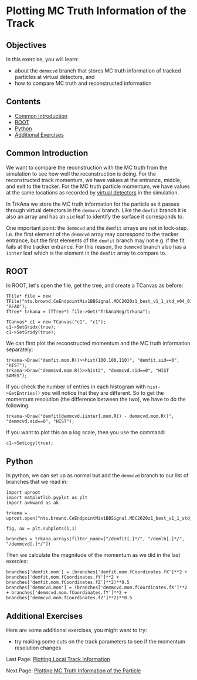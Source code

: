 # Plotting MC Truth Information of the Track

## Objectives

In this exercise, you will learn:

* about the ```demmcvd``` branch that stores MC truth information of tracked particles at virtual detectors, and 
* how to compare MC truth and reconstructed information

## Contents

* [Common Introduction](#Common-Introduction)
* [ROOT](#ROOT)
* [Python](#Python)
* [Additional Exercises](#Additional-Exercises)

## Common Introduction

We want to compare the reconstruction with the MC truth from the simulation to see how well the reconstruction is doing. For the reconstructed track momentum, we have values at the entrance, middle, and exit to the tracker. For the MC truth particle momentum, we have values at the same locations as recorded by [virtual detectors](https://mu2ewiki.fnal.gov/wiki/Simulation#virtual_detectors) in the simulation.

In TrkAna we store the MC truth information for the particle as it passes through virtual detectors in the ```demmcvd``` branch. Like the ```demfit``` branch it is also an array and has an ```sid``` leaf to identify the surface it corresponds to.

One important point: the ```demmcvd``` and the ```demfit``` arrays are not in lock-step. i.e. the first element of the ```demmcvd``` array may correspond to the tracker entrance, but the first elements of the ```demfit``` branch may not e.g. if the fit fails at the tracker entrance. For this reason, the ```demmcvd``` branch also has a ```iinter``` leaf which is the element in the ```demfit``` array to compare to.

## ROOT

In ROOT, let's open the file, get the tree, and create a TCanvas as before:

```
TFile* file = new TFile("nts.brownd.CeEndpointMix1BBSignal.MDC2020z1_best_v1_1_std_v04_01_00.tka", "READ");
TTree* trkana = (TTree*) file->Get("TrkAnaNeg/trkana");

TCanvas* c1 = new TCanvas("c1", "c1");
c1->SetGridx(true);
c1->SetGridy(true);
```

We can first plot the reconstructed momentum and the MC truth information separately:

```
trkana->Draw("demfit.mom.R()>>hist(100,100,110)", "demfit.sid==0", "HIST");
trkana->Draw("demmcvd.mom.R()>>hist2", "demmcvd.sid==0", "HIST SAMES");
```

If you check the number of entries in each histogram with ```hist->GetEntries()``` you will notice that they are different. So to get the momentum resolution (the difference between the two), we have to do the following:


```
trkana->Draw("demfit[demmcvd.iinter].mom.R() - demmcvd.mom.R()", "demmcvd.sid==0", "HIST");
```

If you want to plot this on a log scale, then you use the command:

```
c1->SetLogy(true);
```


## Python

In python, we can set up as normal but add the ```demmcvd``` branch to our list of branches that we read in:

```
import uproot
import matplotlib.pyplot as plt
import awkward as ak

trkana = uproot.open("nts.brownd.CeEndpointMix1BBSignal.MDC2020z1_best_v1_1_std_v04_01_00.tka:TrkAnaNeg/trkana")

fig, ax = plt.subplots(1,1)

branches = trkana.arrays(filter_name=["/demfit[.]*/", "/demlh[.]*/", "/demmcvd[.]*/"])
```

Then we calculate the magnitude of the momentum as we did in the last exercies:

```
branches['demfit.mom'] = (branches['demfit.mom.fCoordinates.fX']**2 + branches['demfit.mom.fCoordinates.fY']**2 + branches['demfit.mom.fCoordinates.fZ']**2)**0.5
branches['demmcvd.mom'] = (branches['demmcvd.mom.fCoordinates.fX']**2 + branches['demmcvd.mom.fCoordinates.fY']**2 + branches['demmcvd.mom.fCoordinates.fZ']**2)**0.5
```



## Additional Exercises
Here are some additional exercises, you might want to try:

* try making some cuts on the track parameters to see if the momentum resolution changes


Last Page: [Plotting Local Track Information](reco-mom.md)

Next Page: [Plotting MC Truth Information of the Particle](e-loss.md)
